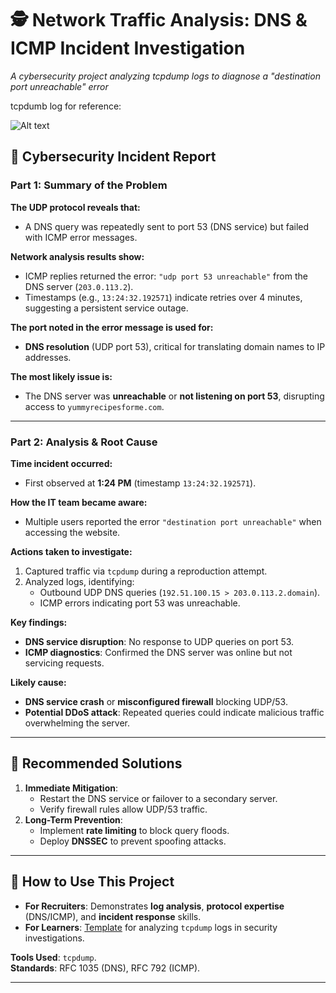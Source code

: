 # 🕵️ Network Traffic Analysis: DNS & ICMP Incident Investigation  
*A cybersecurity project analyzing tcpdump logs to diagnose a "destination port unreachable" error*

tcpdumb log for reference:


![Alt text](https://i.imgur.com/renNHPK.png)
## 📝 Cybersecurity Incident Report  

### **Part 1: Summary of the Problem**  
**The UDP protocol reveals that:**  
- A DNS query was repeatedly sent to port 53 (DNS service) but failed with ICMP error messages.  

**Network analysis results show:**  
- ICMP replies returned the error: `"udp port 53 unreachable"` from the DNS server (`203.0.113.2`).  
- Timestamps (e.g., `13:24:32.192571`) indicate retries over 4 minutes, suggesting a persistent service outage.  

**The port noted in the error message is used for:**  
- **DNS resolution** (UDP port 53), critical for translating domain names to IP addresses.  

**The most likely issue is:**  
- The DNS server was **unreachable** or **not listening on port 53**, disrupting access to `yummyrecipesforme.com`.  

---

### **Part 2: Analysis & Root Cause**  
**Time incident occurred:**  
- First observed at **1:24 PM** (timestamp `13:24:32.192571`).  

**How the IT team became aware:**  
- Multiple users reported the error `"destination port unreachable"` when accessing the website.  

**Actions taken to investigate:**  
1. Captured traffic via `tcpdump` during a reproduction attempt.  
2. Analyzed logs, identifying:  
   - Outbound UDP DNS queries (`192.51.100.15 > 203.0.113.2.domain`).  
   - ICMP errors indicating port 53 was unreachable.  

**Key findings:**  
- **DNS service disruption**: No response to UDP queries on port 53.  
- **ICMP diagnostics**: Confirmed the DNS server was online but not servicing requests.  

**Likely cause:**  
- **DNS service crash** or **misconfigured firewall** blocking UDP/53.  
- **Potential DDoS attack**: Repeated queries could indicate malicious traffic overwhelming the server.  

---

## 🔧 Recommended Solutions  
1. **Immediate Mitigation**:  
   - Restart the DNS service or failover to a secondary server.  
   - Verify firewall rules allow UDP/53 traffic.  
2. **Long-Term Prevention**:  
   - Implement **rate limiting** to block query floods.  
   - Deploy **DNSSEC** to prevent spoofing attacks.  

---

## 📂 How to Use This Project  
- **For Recruiters**: Demonstrates **log analysis**, **protocol expertise** (DNS/ICMP), and **incident response** skills.  
- **For Learners**: [Template](https://docs.google.com/document/d/1hwjSRYalxGd-qyRIXWz8LBVuSAgEq0AHXOF_BB7DdrI/template/preview) for analyzing `tcpdump` logs in security investigations.  

**Tools Used**: `tcpdump`.  
**Standards**: RFC 1035 (DNS), RFC 792 (ICMP).  

---
